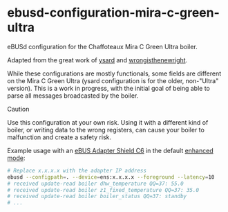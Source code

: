 # ebusd-configuration-mira-c-green-ultra
eBUSd configuration for the Chaffoteaux Mira C Green Ultra boiler.

Adapted from the great work of [ysard](https://github.com/ysard/ebusd_configuration_chaffoteaux_bridgenet) and [wrongisthenewright](https://github.com/wrongisthenewright/ebusd-configuration-ariston-bridgenet).

While these configurations are mostly functionals, some fields are different on the Mira C Green Ultra (ysard configuration is for the older, non-"Ultra" version). This is a work in progress, with the initial goal of being able to parse all messages broadcasted by the boiler.

> [!CAUTION]
> Use this configuration at your own risk. Using it with a different kind of boiler, or writing data to the wrong registers, can cause your boiler to malfunction and create a safety risk.

Example usage with an [eBUS Adapter Shield C6](https://adapter.ebusd.eu/v5-c6/index.en.html) in the default [enhanced mode](https://github.com/john30/ebusd/blob/master/docs/enhanced_proto.md):

```bash
# Replace x.x.x.x with the adapter IP address
ebusd --configpath=. --device=ens:x.x.x.x --foreground --latency=10
# received update-read boiler dhw_temperature QQ=37: 55.0
# received update-read boiler z1_fixed_temperature QQ=37: 35.0
# received update-read boiler boiler_status QQ=37: standby
# ...
```

